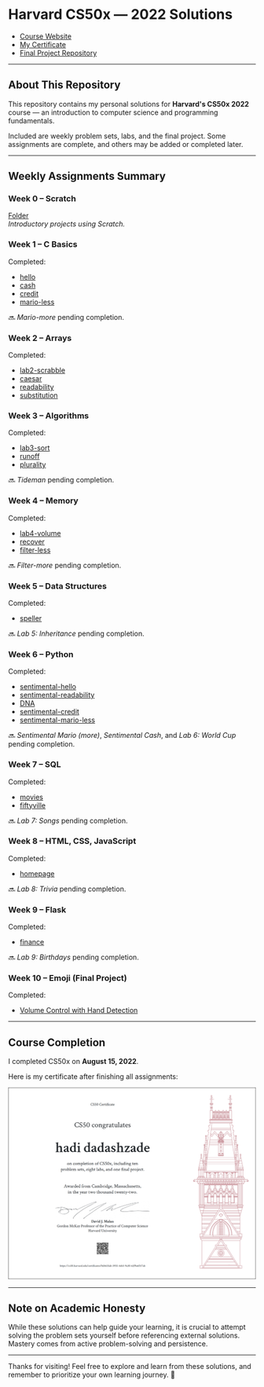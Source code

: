 # Harvard CS50x — 2022 Solutions

- [Course Website](https://cs50.harvard.edu/x/2022/)  
- [My Certificate](https://cs50.harvard.edu/certificates/0d4633ab-3935-4eb3-9a30-62f9a6f117ab)  
- [Final Project Repository]([https://github.com/hadidadashzade/ai-flashcards)

---

## About This Repository

This repository contains my personal solutions for **Harvard's CS50x 2022** course — an introduction to computer science and programming fundamentals.

Included are weekly problem sets, labs, and the final project. Some assignments are complete, and others may be added or completed later.

---

## Weekly Assignments Summary

### Week 0 – Scratch  
[Folder](./Week0)  
*Introductory projects using Scratch.*

### Week 1 – C Basics  
Completed:  
- [hello](./Week1/hello)  
- [cash](./Week1/cash)  
- [credit](./Week1/credit)  
- [mario-less](./Week1/mario-less)  

🔜 *Mario-more* pending completion.

### Week 2 – Arrays  
Completed:  
- [lab2-scrabble](./Week2/lab2/scrabble)  
- [caesar](./Week2/caesar)  
- [readability](./Week2/readability)  
- [substitution](./Week2/substitution)

### Week 3 – Algorithms  
Completed:  
- [lab3-sort](./Week3/lab3/sort)  
- [runoff](./Week3/runoff)  
- [plurality](./Week3/plurality)  

🔜 *Tideman* pending completion.

### Week 4 – Memory  
Completed:  
- [lab4-volume](./Week4/lab4/volume)  
- [recover](./Week4/recover)  
- [filter-less](./Week4/filter-less)  

🔜 *Filter-more* pending completion.

### Week 5 – Data Structures  
Completed:  
- [speller](./Week5/speller)  

🔜 *Lab 5: Inheritance* pending completion.

### Week 6 – Python  
Completed:  
- [sentimental-hello](./Week6/sentimental-hello)  
- [sentimental-readability](./Week6/sentimental-readability)  
- [DNA](./Week6/DNA)  
- [sentimental-credit](./Week6/sentimental-credit)  
- [sentimental-mario-less](./Week6/sentimental-mario-less)  

🔜 *Sentimental Mario (more)*, *Sentimental Cash*, and *Lab 6: World Cup* pending completion.

### Week 7 – SQL  
Completed:  
- [movies](./Week7/movies)  
- [fiftyville](./Week7/fiftyville)  

🔜 *Lab 7: Songs* pending completion.

### Week 8 – HTML, CSS, JavaScript  
Completed:  
- [homepage](./Week8/homepage)  

🔜 *Lab 8: Trivia* pending completion.

### Week 9 – Flask  
Completed:  
- [finance](./Week9/finance)  

🔜 *Lab 9: Birthdays* pending completion.

### Week 10 – Emoji (Final Project)  
Completed:  
- [Volume Control with Hand Detection](https://github.com/hadidadashzade)

---

## Course Completion

I completed CS50x on **August 15, 2022**.

Here is my certificate after finishing all assignments:

![CS50x Certificate](img/CS50x.png)

---

## Note on Academic Honesty

While these solutions can help guide your learning, it is crucial to attempt solving the problem sets yourself before referencing external solutions. Mastery comes from active problem-solving and persistence.

---

Thanks for visiting! Feel free to explore and learn from these solutions, and remember to prioritize your own learning journey. 🚀
